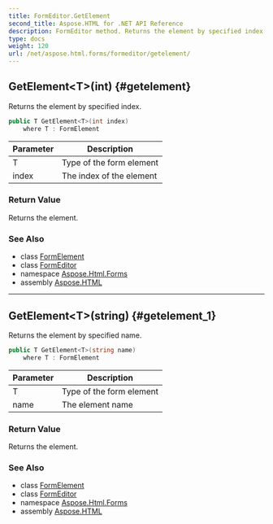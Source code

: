 ```yaml
---
title: FormEditor.GetElement
second_title: Aspose.HTML for .NET API Reference
description: FormEditor method. Returns the element by specified index
type: docs
weight: 120
url: /net/aspose.html.forms/formeditor/getelement/
---
```

## GetElement&lt;T&gt;(int) {#getelement}

Returns the element by specified index.

```csharp
public T GetElement<T>(int index)
    where T : FormElement
```

| Parameter | Description |
| --- | --- |
| T | Type of the form element |
| index | The index of the element |

### Return Value

Returns the element.

### See Also

* class [FormElement](../../formelement/)
* class [FormEditor](../)
* namespace [Aspose.Html.Forms](../../formeditor/)
* assembly [Aspose.HTML](../../../)

---

## GetElement&lt;T&gt;(string) {#getelement_1}

Returns the element by specified name.

```csharp
public T GetElement<T>(string name)
    where T : FormElement
```

| Parameter | Description |
| --- | --- |
| T | Type of the form element |
| name | The element name |

### Return Value

Returns the element.

### See Also

* class [FormElement](../../formelement/)
* class [FormEditor](../)
* namespace [Aspose.Html.Forms](../../formeditor/)
* assembly [Aspose.HTML](../../../)
